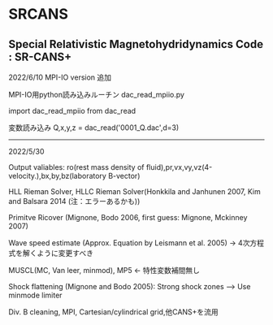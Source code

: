 # SRCANS

Special Relativistic Magnetohydridynamics Code : SR-CANS+
---
2022/6/10
MPI-IO version 追加

MPI-IO用python読み込みルーチン dac_read_mpiio.py

import dac_read_mpiio from dac_read

変数読み込み Q,x,y,z = dac_read('0001_Q.dac',d=3)

----
2022/5/30

Output valiables: ro(rest mass density of fluid),pr,vx,vy,vz(4-velocity.),bx,by,bz(laboratory B-vector)

HLL Rieman Solver, HLLC Rieman Solver(Honkkila and Janhunen 2007, Kim and Balsara 2014 (注：エラーあるかも))

Primitve Ricover (Mignone, Bodo 2006, first guess: Mignone, Mckinney 2007)

Wave speed estimate (Approx. Equation by Leismann et al. 2005) -> 4次方程式を解くように変更すべき

MUSCL(MC, Van leer, minmod), MP5 <- 特性変数補間無し

Shock flattening (Mignone and Bodo 2005): Strong shock zones --> Use minmode limiter

Div. B cleaning, MPI, Cartesian/cylindrical grid,他CANS+を流用
